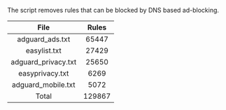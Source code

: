 The script removes rules that can be blocked by DNS based ad-blocking.


| File | Rules |
|:----:|:-----:|
| adguard_ads.txt | 65447 |
| easylist.txt | 27429 |
| adguard_privacy.txt | 25650 |
| easyprivacy.txt | 6269 |
| adguard_mobile.txt | 5072 |
| Total | 129867 |